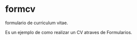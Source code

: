 # formcv
formulario de curriculum vitae.

Es un ejemplo de como realizar un CV atraves de Formularios.

